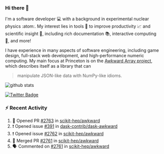 ### Hi there 👋 

I'm a software developer 💻 with a background in experimental nuclear physics :atom:. My interest lies in tools :wrench: to improve productivity :chart_with_upwards_trend: and scientific insight :telescope:, including rich documentation 📚, interactive computing 🧮, and more! 

I have experience in many aspects of software engineering, including game design, full-stack web development, and high-performance numeric computing. My main focus at Princeton is on the [Awkward Array project](awkward-array.org/), which describes itself as a library that can 
> manipulate JSON-like data with NumPy-like idioms.

![github stats](https://github-readme-stats.vercel.app/api?username=agoose77&show_icons=true&hide_rank=true&hide_title=true&bg_color=30,e76445,904e95&text_color=efe3ec&icon_color=efe3ec)
<!--
**agoose77/agoose77** is a ✨ _special_ ✨ repository because its `README.md` (this file) appears on your GitHub profile.

Here are some ideas to get you started:

- 🔭 I’m currently working on ...
- 🌱 I’m currently learning ...
- 👯 I’m looking to collaborate on ...
- 🤔 I’m looking for help with ...
- 💬 Ask me about ...
- 📫 How to reach me: ...
- 😄 Pronouns: ...
- ⚡ Fun fact: ...
-->

[![Twitter Badge](https://img.shields.io/twitter/follow/agoose77?style=flat-square&logo=Twitter&logoColor=white&color=cornflowerblue)](https://twitter.com/agoose77)

### :zap: Recent Activity

<!--START_SECTION:activity-->
1. 💪 Opened PR [#2763](https://github.com/scikit-hep/awkward/pull/2763) in [scikit-hep/awkward](https://github.com/scikit-hep/awkward)
2. ❗ Opened issue [#391](https://github.com/dask-contrib/dask-awkward/issues/391) in [dask-contrib/dask-awkward](https://github.com/dask-contrib/dask-awkward)
3. ❗ Opened issue [#2762](https://github.com/scikit-hep/awkward/issues/2762) in [scikit-hep/awkward](https://github.com/scikit-hep/awkward)
4. 🎉 Merged PR [#2761](https://github.com/scikit-hep/awkward/pull/2761) in [scikit-hep/awkward](https://github.com/scikit-hep/awkward)
5. 🗣 Commented on [#2761](https://github.com/scikit-hep/awkward/pull/2761#issuecomment-1771330832) in [scikit-hep/awkward](https://github.com/scikit-hep/awkward)
<!--END_SECTION:activity-->
